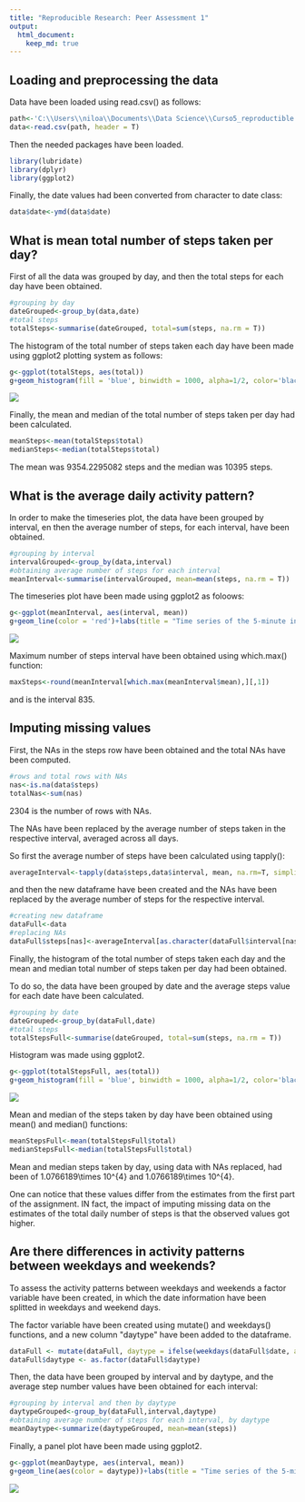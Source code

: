 ```yaml
---
title: "Reproducible Research: Peer Assessment 1"
output: 
  html_document:
    keep_md: true
---
```



## Loading and preprocessing the data
Data have been loaded using read.csv() as follows:

```r
path<-'C:\\Users\\niloa\\Documents\\Data Science\\Curso5_reproductible research\\week2\\RepData_PeerAssessment1\\activity.csv'
data<-read.csv(path, header = T)
```

Then the needed packages have been loaded.

```r
library(lubridate)
library(dplyr)
library(ggplot2)
```

Finally, the date values had been converted from character to date class:

```r
data$date<-ymd(data$date)
```

## What is mean total number of steps taken per day?
First of all the data was grouped by day, and then the total steps for each day have been obtained.

```r
#grouping by day
dateGrouped<-group_by(data,date)
#total steps
totalSteps<-summarise(dateGrouped, total=sum(steps, na.rm = T))
```

The histogram of the total number of steps taken each day have been made using ggplot2 plotting system as follows:


```r
g<-ggplot(totalSteps, aes(total))
g+geom_histogram(fill = 'blue', binwidth = 1000, alpha=1/2, color='black')+labs(title = "Histogram of total steps per day",x='Total steps per day',y='Frequency')
```

![](PA1_template_files/figure-html/histogram1-1.png)<!-- -->

Finally, the mean and median of the total number of steps taken per day had been calculated.


```r
meanSteps<-mean(totalSteps$total)
medianSteps<-median(totalSteps$total)
```

The mean was 9354.2295082 steps and the median was 10395 steps.

## What is the average daily activity pattern?
In order to make the timeseries plot, the data have been grouped by interval, en then the average number of steps, for each interval, have been obtained.


```r
#grouping by interval
intervalGrouped<-group_by(data,interval)
#obtaining average number of steps for each interval
meanInterval<-summarise(intervalGrouped, mean=mean(steps, na.rm = T))
```

The timeseries plot have been made using ggplot2 as foloows:


```r
g<-ggplot(meanInterval, aes(interval, mean))
g+geom_line(color = 'red')+labs(title = "Time series of the 5-minute interval and the average number of steps taken",x='5-minute interval',y='Average number of steps')
```

![](PA1_template_files/figure-html/timeseries1-1.png)<!-- -->

Maximum number of steps interval have been obtained using which.max() function:


```r
maxSteps<-round(meanInterval[which.max(meanInterval$mean),][,1])
```

and is the interval 835.

## Imputing missing values

First, the NAs in the steps row have been obtained and the total NAs have been computed.


```r
#rows and total rows with NAs
nas<-is.na(data$steps)
totalNas<-sum(nas)
```
2304 is the number of rows with NAs.

The NAs have been replaced by the average number of steps taken in the respective interval, averaged across all days.  

So first the average number of steps have been calculated using tapply():


```r
averageInterval<-tapply(data$steps,data$interval, mean, na.rm=T, simplify = T)
```

and then the new dataframe have been created and the NAs have been replaced by the average number of steps for the respective interval.


```r
#creating new dataframe
dataFull<-data
#replacing NAs
dataFull$steps[nas]<-averageInterval[as.character(dataFull$interval[nas])]
```

Finally, the histogram of the total number of steps taken each day and the mean and median total number of steps taken per day had been obtained.  

To do so, the data have been grouped by date and the average steps value for each date have been calculated.


```r
#grouping by date
dateGrouped<-group_by(dataFull,date)
#total steps
totalStepsFull<-summarise(dateGrouped, total=sum(steps, na.rm = T))
```

Histogram was made using ggplot2.


```r
g<-ggplot(totalStepsFull, aes(total))
g+geom_histogram(fill = 'blue', binwidth = 1000, alpha=1/2, color='black')+labs(title = "Histogram of total steps per day with NAs replaced by interval average steps",x='Total steps per day',y='Frequency')
```

![](PA1_template_files/figure-html/histogram2-1.png)<!-- -->

Mean and median of the steps taken by day have been obtained using mean() and median() functions:


```r
meanStepsFull<-mean(totalStepsFull$total)
medianStepsFull<-median(totalStepsFull$total)
```

Mean and median steps taken by day, using data with NAs replaced, had been of 1.0766189\times 10^{4} and 1.0766189\times 10^{4}. 

One can notice that these values differ from the estimates from the first part of the assignment. IN fact, the impact of imputing missing data on the estimates of the total daily number of steps is that the observed values got higher.

## Are there differences in activity patterns between weekdays and weekends?

To assess the activity patterns between weekdays and weekends a factor variable have been created, in which the date information have been splitted in weekdays and weekend days.  

The factor variable have been created using mutate() and weekdays() functions, and a new column "daytype" have been added to the dataframe.

```r
dataFull <- mutate(dataFull, daytype = ifelse(weekdays(dataFull$date, abbreviate = T) == "sab" | weekdays(dataFull$date, abbreviate = T) == "dom", "weekend", "weekday"))
dataFull$daytype <- as.factor(dataFull$daytype)
```

Then, the data have been grouped by interval and by daytype, and the average step number values have been obtained for each interval:


```r
#grouping by interval and then by daytype
daytypeGrouped<-group_by(dataFull,interval,daytype)
#obtaining average number of steps for each interval, by daytype
meanDaytype<-summarize(daytypeGrouped, mean=mean(steps))
```

Finally, a panel plot have been made using ggplot2.


```r
g<-ggplot(meanDaytype, aes(interval, mean))
g+geom_line(aes(color = daytype))+labs(title = "Time series of the 5-minute interval and the average number of steps taken",x='5-minute interval',y='Average number of steps')+facet_grid(.~daytype)
```

![](PA1_template_files/figure-html/timeseriespanel-1.png)<!-- -->









